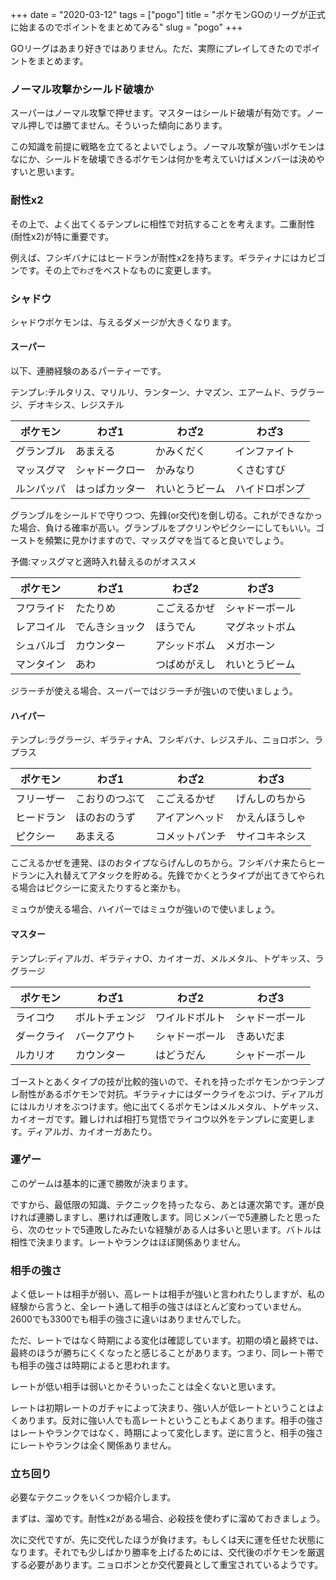 +++
date = "2020-03-12"
tags = ["pogo"]
title = "ポケモンGOのリーグが正式に始まるのでポイントをまとめてみる"
slug = "pogo"
+++

GOリーグはあまり好きではありません。ただ、実際にプレイしてきたのでポイントをまとめます。

### ノーマル攻撃かシールド破壊か

スーパーはノーマル攻撃で押せます。マスターはシールド破壊が有効です。ノーマル押しでは勝てません。そういった傾向にあります。

この知識を前提に戦略を立てるとよいでしょう。ノーマル攻撃が強いポケモンはなにか、シールドを破壊できるポケモンは何かを考えていけばメンバーは決めやすいと思います。

### 耐性x2

その上で、よく出てくるテンプレに相性で対抗することを考えます。二重耐性(耐性x2)が特に重要です。

例えば、フシギバナにはヒードランが耐性x2を持ちます。ギラティナにはカビゴンです。その上で`わざ`をベストなものに変更します。

### シャドウ

シャドウポケモンは、与えるダメージが大きくなります。

#### スーパー

以下、連勝経験のあるパーティーです。

テンプレ:チルタリス、マリルリ、ランターン、ナマズン、エアームド、ラグラージ、デオキシス、レジスチル

|ポケモン|わざ1|わざ2|わざ3|
|---|---|---|---|
|グランブル|あまえる|かみくだく|インファイト|
|マッスグマ|シャドークロー|かみなり|くさむすび|
|ルンパッパ|はっぱカッター|れいとうビーム|ハイドロポンプ|

グランブルをシールドで守りつつ、先鋒(or交代)を倒し切る。これができなかった場合、負ける確率が高い。グランブルをプクリンやピクシーにしてもいい。ゴーストを頻繁に見かけますので、マッスグマを当てると良いでしょう。

予備:マッスグマと適時入れ替えるのがオススメ

|ポケモン|わざ1|わざ2|わざ3|
|---|---|---|---|
|フワライド|たたりめ|こごえるかぜ|シャドーボール|
|レアコイル|でんきショック|ほうでん|マグネットボム|
|シュバルゴ|カウンター|アシッドボム|メガホーン|
|マンタイン|あわ|つばめがえし|れいとうビーム|

ジラーチが使える場合、スーパーではジラーチが強いので使いましょう。

#### ハイパー

テンプレ:ラグラージ、ギラティナA、フシギバナ、レジスチル、ニョロボン、ラプラス

|ポケモン|わざ1|わざ2|わざ3|
|---|---|---|---|
|フリーザー|こおりのつぶて|こごえるかぜ|げんしのちから|
|ヒードラン|ほのおのうず|アイアンヘッド|かえんほうしゃ|
|ピクシー|あまえる|コメットパンチ|サイコキネシス|

こごえるかぜを連発、ほのおタイプならげんしのちから。フシギバナ来たらヒードランに入れ替えてアタックを貯める。先鋒でかくとうタイプが出てきてやられる場合はピクシーに変えたりすると楽かも。

ミュウが使える場合、ハイパーではミュウが強いので使いましょう。

#### マスター

テンプレ:ディアルガ、ギラティナO、カイオーガ、メルメタル、トゲキッス、ラグラージ

|ポケモン|わざ1|わざ2|わざ3|
|---|---|---|---|
|ライコウ|ボルトチェンジ|ワイルドボルト|シャドーボール|
|ダークライ|バークアウト|シャドーボール|きあいだま|
|ルカリオ|カウンター|はどうだん|シャドーボール|

ゴーストとあくタイプの技が比較的強いので、それを持ったポケモンかつテンプレ耐性があるポケモンで対抗。ギラティナにはダークライをぶつけ、ディアルガにはルカリオをぶつけます。他に出てくるポケモンはメルメタル、トゲキッス、カイオーガです。難しければ相打ち覚悟でライコウ以外をテンプレに変更します。ディアルガ、カイオーガあたり。

### 運ゲー

このゲームは基本的に運で勝敗が決まります。

ですから、最低限の知識、テクニックを持ったなら、あとは運次第です。運が良ければ連勝しますし、悪ければ連敗します。同じメンバーで5連勝したと思ったら、次のセットで5連敗したみたいな経験がある人は多いと思います。バトルは相性で決まります。レートやランクはほぼ関係ありません。

### 相手の強さ

よく低レートは相手が弱い、高レートは相手が強いと言われたりしますが、私の経験から言うと、全レート通して相手の強さはほとんど変わっていません。2600でも3300でも相手の強さに違いはありませんでした。

ただ、レートではなく時期による変化は確認しています。初期の頃と最終では、最終のほうが勝ちにくくなったと感じることがあります。つまり、同レート帯でも相手の強さは時期によると思われます。

レートが低い相手は弱いとかそういったことは全くないと思います。

レートは初期レートのガチャによって決まり、強い人が低レートということはよくあります。反対に強い人でも高レートということもよくあります。相手の強さはレートやランクではなく、時期によって変化します。逆に言うと、相手の強さにレートやランクは全く関係ありません。

### 立ち回り

必要なテクニックをいくつか紹介します。

まずは、溜めです。耐性x2がある場合、必殺技を使わずに溜めておきましょう。

次に交代ですが、先に交代したほうが負けます。もしくは天に運を任せた状態になります。それでも少しばかり勝率を上げるためには、交代後のポケモンを厳選する必要があります。ニョロボンとか交代要員として重宝されているようです。

